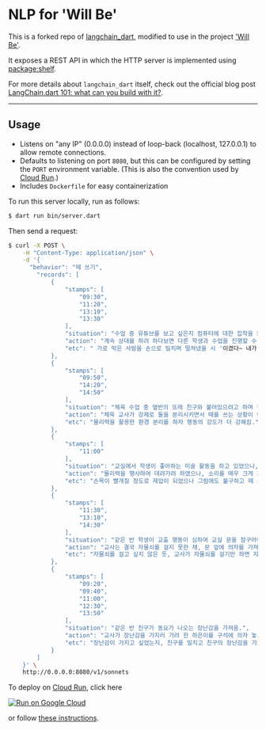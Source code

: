 # NLP for 'Will Be'
This is a forked repo of [langchain_dart](https://github.com/davidmigloz/langchain_dart), modified to use in the project ['Will Be'](https://github.com/GDSC-DJU/24SolChl_Will-Be).

It exposes a REST API in which the HTTP server is implemented using [package:shelf](https://pub.dev/packages/shelf).

For more details about `langchain_dart` itself, check out the official blog post [LangChain.dart 101: what can you build with it?](https://blog.langchaindart.com/langchain-dart-101-what-can-you-build-with-it-%EF%B8%8F-99a92ccaec5f).


---

## Usage

- Listens on "any IP" (0.0.0.0) instead of loop-back (localhost, 127.0.0.1) to
  allow remote connections.
- Defaults to listening on port `8080`, but this can be configured by setting
  the `PORT` environment variable. (This is also the convention used by
  [Cloud Run](https://cloud.google.com/run).)
- Includes `Dockerfile` for easy containerization

To run this server locally, run as follows:

```bash
$ dart run bin/server.dart
```

Then send a request:

```bash
$ curl -X POST \
    -H "Content-Type: application/json" \
    -d '{
      "behavior": "떼 쓰기",
    	"records": [
    		{
    			"stamps": [
    				"09:30",
    				"11:20",
    				"13:10",
    				"13:30"
    			],
    			"situation": "수업 중 유튜브를 보고 싶은지 컴퓨터에 대한 집착을 보였고, 컴퓨터 사이를 가로 막을 시 가로 막은 사람을 손으로 밀치며 컴퓨터로 가려 함.",
    			"action": "계속 상대를 하려 하다보면 다른 학생과 수업을 진행할 수 없다보니 컴퓨터를 제공함. ",
    			"etc": " 가로 막은 사람을 손으로 밀치며 떨쳐냈을 시 '이겼다~ 내가 해냈어!' 라는 말을 하며 펄쩍 뛰는 행동을 보임."
    		},
    		{
    			"stamps": [
    				"09:50",
    				"14:20",
    				"14:50"
    			],
    			"situation": "체육 수업 중 옆반의 또래 친구와 붙어있으려고 하며 집착을 보임.",
    			"action": "체육 교사가 강제로 둘을 분리시키면서 떼를 쓰는 상황이 더 악화되었음.",
    			"etc": "물리력을 활용한 환경 분리를 하자 행동의 강도가 더 강해짐."
    		},
    		{
    			"stamps": [
    				"11:00"
    			],
    			"situation": "교실에서 학생이 좋아하는 미술 활동을 하고 있었으나, 학교 행사 진행을 위해 강당으로 이동해야 하는 상황이 벌어짐.",
    			"action": "물리력을 행사하여 데려가려 하였으나, 소리를 매우 크게 지르면서 신체적인 발악을 많이 하여 강당에 데려가지 못하고 교실에서 1시간 가량 교사와 같이 있었음.",
    			"etc": "손목이 빨개질 정도로 제압이 되었으나 그럼에도 불구하고 떼 쓰는 강도를 높이며 강당 가기를 거부하고 교실에 있으려고 하였음."
    		},
    		{
    			"stamps": [
    				"11:30",
    				"13:10",
    				"14:30"
    			],
    			"situation": "같은 반 학생이 교출 행동이 심하여 교실 문을 잠구어야 하는 상황이 있었고, 교실에 자물쇠를 걸었음.",
    			"action": "교사는 결국 자물쇠를 걸지 못한 채, 문 앞에 의자를 가져다 놓은 뒤 보조 인력이 교출 위험 학생을 관찰하게 지시하였음.",
    			"etc": "자물쇠를 걸고 싶지 않은 듯, 교사가 자물쇠를 걸기만 하면 자꾸 풀고, 걸려고 하는 교사를 방해하고, 교사와 자물쇠 사이를 밀쳐냈음."
    		},
    		{
    			"stamps": [
    				"09:20",
    				"09:40",
    				"11:00",
    				"12:30",
    				"13:50"
    			],
    			"situation": "같은 반 친구가 동요가 나오는 장난감을 가져옴.",
    			"action": "교사가 장난감을 가지러 가려 한 하은이를 구석에 의자 놓고 앉혀놓은 후 친구의 물건을 함부로 가져가서는 안 된다며, 혼을 내었음.  하은이는 '(이해할 수 없는 말) 하고 싶었는 데헤에~' 라고 큰 소리로 말하며 울었음.",
    			"etc": "장난감이 가지고 싶었는지, 친구를 밀치고 친구의 장난감을 가지고 가려고 친구와 몸싸움을 벌임. 아침부터 구름이 껴있었고, 하루 종일 비가 내렸음."
    		}
    	]
    }' \
    http://0.0.0.0:8080/v1/sonnets
```

To deploy on [Cloud Run](https://cloud.google.com/run), click here

[![Run on Google Cloud](https://deploy.cloud.run/button.svg)](https://deploy.cloud.run/?git_repo=https://github.com/davidmigloz/langchain_dart.git&dir=examples/hello_world_backend)

or follow
[these instructions](https://cloud.google.com/run/docs/quickstarts/build-and-deploy/other).

